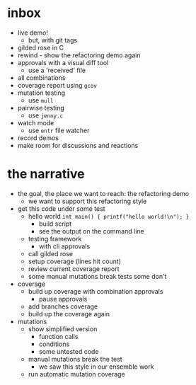 # inbox

-   live demo!
    -   but, with git tags
-   gilded rose in C
-   rewind - show the refactoring demo again
-   approvals with a visual diff tool
    -   use a 'received' file
-   all combinations
-   coverage report using `gcov`
-   mutation testing
    -   use `mull`
-   pairwise testing
    -   use `jenny.c`
-   watch mode
    -   use `entr` file watcher
-   record demos
-   make room for discussions and reactions

# the narrative

-   the goal, the place we want to reach: the refactoring demo
    -   we want to support this refactoring style
-   get this code under some test
    -   hello world `int main() { printf("hello world!\n"); }`
        -   build script
        -   see the output on the command line
    -   testing framework
        -   with cli approvals
    -   call gilded rose
    -   setup coverage (lines hit count)
    -   review current coverage report
    -   some manual mutations break tests some don't
-   coverage
    -   build up coverage with combination approvals
        -   pause approvals
    -   add branches coverage
    -   build up the coverage again
-   mutations
    -   show simplified version
        -   function calls
        -   conditions
        -   some untested code
    -   manual mutations break the test
        -   we saw this style in our ensemble work
    -   run automatic mutation coverage
